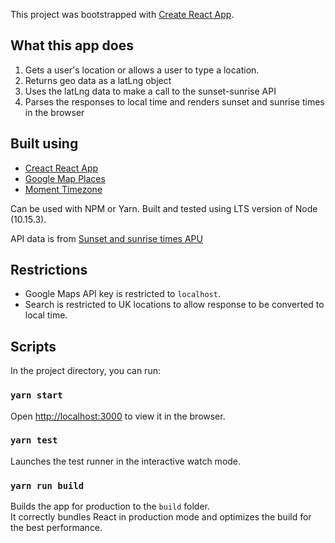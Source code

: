 This project was bootstrapped with [Create React App](https://github.com/facebook/create-react-app).

## What this app does

1. Gets a user's location or allows a user to type a location.
2. Returns geo data as a latLng object
3. Uses the latLng data to make a call to the sunset-sunrise API
4. Parses the responses to local time and renders sunset and sunrise times in the browser

## Built using

- [Creact React App](http://localhost:3000)
- [Google Map Places](https://developers.google.com/maps/documentation/javascript/places)
- [Moment Timezone](https://momentjs.com/timezone/)

Can be used with NPM or Yarn. Built and tested using LTS version of Node (10.15.3).

API data is from [Sunset and sunrise times APU](https://sunrise-sunset.org/api)

## Restrictions

- Google Maps API key is restricted to `localhost`.
- Search is restricted to UK locations to allow response to be converted to local time.

## Scripts

In the project directory, you can run:

### `yarn start`

Open [http://localhost:3000](http://localhost:3000) to view it in the browser.

### `yarn test`

Launches the test runner in the interactive watch mode.

### `yarn run build`

Builds the app for production to the `build` folder.<br>
It correctly bundles React in production mode and optimizes the build for the best performance.
